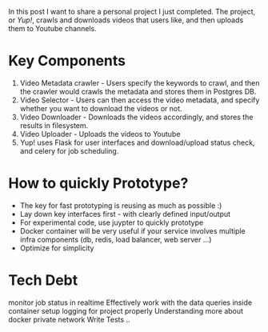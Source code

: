 In this post I want to share a personal project I just completed. The project, or *Yup!*, crawls and downloads videos that users like, and then uploads them to Youtube channels.

# Key Components
1. Video Metadata crawler - Users specify the keywords to crawl, and then the crawler would crawls the metadata and stores them in Postgres DB.
2. Video Selector - Users can then access the video metadata, and specify whether you want to download the videos or not.
3. Video Downloader - Downloads the videos accordingly, and stores the results in filesystem.
4. Video Uploader - Uploads the videos to Youtube
5. Yup! uses Flask for user interfaces and download/upload status check, and celery for job scheduling. 

# How to quickly Prototype?
* The key for fast prototyping is reusing as much as possible :)
* Lay down key interfaces first - with clearly defined input/output
* For experimental code, use juypter to quickly prototype
* Docker container will be very useful if your service involves multiple infra components (db, redis, load balancer, web server ...)
* Optimize for simplicity

# Tech Debt
monitor job status in realtime
Effectively work with the data queries inside container
setup logging for project properly
Understanding more about docker private network
Write Tests ..
